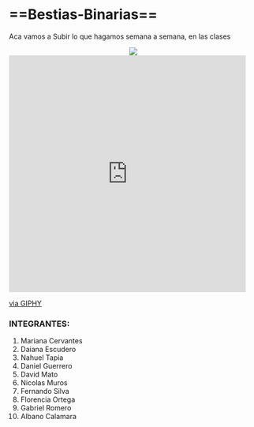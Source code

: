 # **==Bestias-Binarias==**

Aca vamos a Subir lo que hagamos semana a semana, en las clases 

<div align="center">
<img src="https://prnt.sc/7-w2bM63Fx4y" />
</div>

<iframe src="https://giphy.com/embed/fqIOmNAvFOaiQO9GFy" width="480" height="480" frameBorder="0" class="giphy-embed" allowFullScreen></iframe><p><a href="https://giphy.com/gifs/transparent-fqIOmNAvFOaiQO9GFy">via GIPHY</a></p>

### INTEGRANTES: 
1. Mariana Cervantes
2. Daiana Escudero
3. Nahuel Tapia
4. Daniel Guerrero
5. David Mato
6. Nicolas Muros
7. Fernando Silva
8. Florencia Ortega
9. Gabriel Romero
10. Albano Calamara
